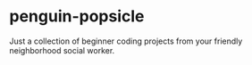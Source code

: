 # penguin-popsicle
Just a collection of beginner coding projects from your friendly neighborhood social worker.
